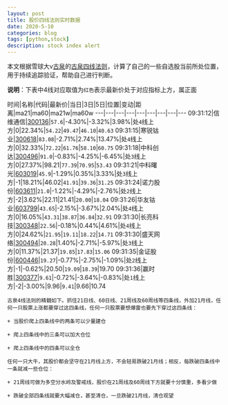 ```yaml
---
layout: post
title: 股价四线法则实时数据
date: 2020-5-10
categories: blog
tags: [python,stock]
description: stock index alert
---
```



本文根据雪球大v[古泉](https://xueqiu.com/u/7148646888)的[古泉四线法则](https://xueqiu.com/7148646888/130498192)，计算了自己的一些自选股当前所处位置，用于持续追踪验证，帮助自己进行判断。

**说明**：下表中4线对应取值为`红色`表示最新价处于对应指标上方，属正面

时间|名称|代码|最新价|当日|3日|5日|位置|变动|距离|ma21|ma60|ma21w|ma60w
---|---|---|---|---|---|---|---|---
09:31:12|信维通信|[300136](https://xueqiu.com/S/SZ300136)|`57.6`|-4.30%|-3.32%|3.98%|处`4`线上方|0|22.34%|`54.22`|`49.47`|`46.10`|`40.63`
09:31:15|寒锐钴业|[300618](https://xueqiu.com/S/SZ300618)|`83.08`|-2.71%|2.74%|13.47%|处`4`线上方|0|32.33%|`72.22`|`61.76`|`58.10`|`60.75`
09:31:18|中科创达|[300496](https://xueqiu.com/S/SZ300496)|`91.0`|-0.83%|-4.25%|-6.45%|处`3`线上方|0|27.37%|98.21|`77.39`|`70.95`|`53.43`
09:31:21|中科曙光|[603019](https://xueqiu.com/S/SH603019)|`45.9`|-1.29%|0.35%|3.33%|处`3`线上方|-1|18.21%|46.02|`41.91`|`39.36`|`31.25`
09:31:24|诺力股份|[603611](https://xueqiu.com/S/SH603611)|`21.0`|-1.22%|-4.29%|-2.76%|处`2`线上方|-2|3.62%|22.11|21.41|`20.00`|`18.04`
09:31:26|华友钴业|[603799](https://xueqiu.com/S/SH603799)|`43.65`|-2.15%|-3.67%|2.04%|处`4`线上方|0|16.05%|`43.31`|`38.87`|`36.84`|`32.91`
09:31:30|长亮科技|[300348](https://xueqiu.com/S/SZ300348)|`22.56`|-0.18%|0.44%|4.61%|处`4`线上方|0|24.62%|`21.95`|`19.11`|`18.22`|`14.71`
09:31:30|盛天网络|[300494](https://xueqiu.com/S/SZ300494)|`20.28`|1.40%|-2.71%|-5.97%|处`3`线上方|0|11.37%|21.37|`19.85`|`17.83`|`15.06`
09:31:35|金证股份|[600446](https://xueqiu.com/S/SH600446)|`19.27`|-0.77%|-2.75%|-1.09%|处`2`线上方|-1|-0.62%|20.50|`19.09`|`18.39`|19.70
09:31:36|赢时胜|[300377](https://xueqiu.com/S/SZ300377)|`9.61`|-0.72%|-3.64%|-0.83%|处`1`线上方|-2|-3.00%|9.96|`9.41`|9.66|10.74

```
古泉4线法则的精髓如下。抓住21日线、60日线、21周线及60周线等四条线，外加21月线，任何一只股票上涨都要穿过这四条线，任何一只股票要想爆雷也要先下穿过这四条线：

+ 当股价爬上四条线中的两条可以少量建仓

+ 爬上四条线中的三条可以加大仓位

+ 爬上四条线中的四条可以全仓

任何一只大牛，其股价都会坚守在21月线上方，不会轻易跌破21月线；相反，每跌破四条线中一条就减一些仓位：

+ 21周线可做为多空分水岭及警戒线，股价在21周线及60周线下方就要十分慎重，多看少做

+ 跌破全部四条线就要大幅减仓，甚至清仓，一旦跌破21月线，清仓观望
```